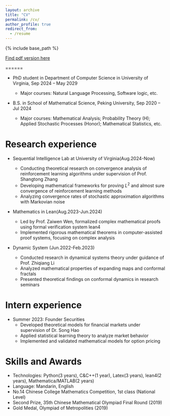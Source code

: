 ```yaml
---
layout: archive
title: "CV"
permalink: /cv/
author_profile: true
redirect_from:
  - /resume
---
```


{% include base_path %}

[Find pdf version here](https://github.com/user-attachments/files/20007241/CV-4.pdf)

======
* PhD student in Department of Computer Science in University of Virginia, Sep 2024 – May 2029
  * Major courses: Natural Language Processing, Software logic, etc.

* B.S. in School of Mathematical Science, Peking University, Sep 2020 – Jul 2024
  * Major courses: Mathematical Analysis; Probability Theory (H); Applied Stochastic Processes (Honor); Mathematical Statistics, etc.


Research experience
======
* Sequential Intelligence Lab at University of Virginia(Aug.2024-Now)
  * Conducting theoretical research on convergence analysis of reinforcement learning algorithms under supervision of Prof. Shangtong Zhang
  * Developing mathematical frameworks for proving $L^2$ and almost sure convergence of reinforcement learning methods
  * Analyzing convergence rates of stochastic approximation algorithms with Markovian noise

* Mathematics in Lean(Aug.2023-Jun.2024)
  * Led by Prof. Zaiwen Wen, formalized complex mathematical proofs using formal verification system lean4
  * Implemented rigorous mathematical theorems in computer-assisted proof systems, focusing on complex analysis
 
* Dynamic System (Jun.2022-Feb.2023)
  * Conducted research in dynamical systems theory under guidance of Prof. Zhiqiang Li
  * Analyzed mathematical properties of expanding maps and conformal fractals
  * Presented theoretical findings on conformal dynamics in research seminars

Intern experience
======
* Summer 2023: Founder Securities
  * Developed theoretical models for financial markets under supervision of Dr. Song Hao
  * Applied statistical learning theory to analyze market behavior
  * Implemented and validated mathematical models for option pricing

Skills and Awards
======
* Technologies: Python(3 years), C&C++(1 year), Latex(3 years), lean4(2 years), Mathematica/MATLAB(2 years)
* Language: Mandarin, English
* No.14 Chinese College Mathematics Competition, 1st class (National Level)
* Second Prize, 35th Chinese Mathematical Olympiad Final Round (2019)
* Gold Medal, Olympiad of Metropolities (2019)

<!-- Publications
======
  <ul>{% for post in site.publications reversed %}
    {% include archive-single-cv.html %}
  {% endfor %}</ul> -->
  
